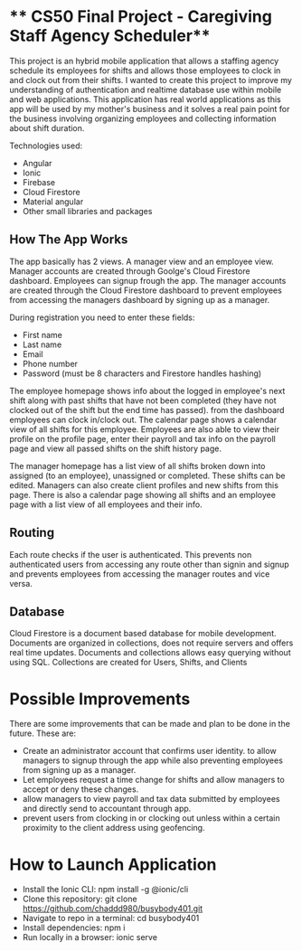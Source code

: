 # ** CS50 Final Project - Caregiving Staff Agency Scheduler**

This project is an hybrid mobile application that allows a staffing agency schedule its employees for shifts and allows those employees to clock in and clock out from their shifts. I wanted to create this project to improve my understanding of authentication and realtime database use within mobile and web applications. This application has real world applications as this app will be used by my mother's business and it solves a real pain point for the business involving organizing employees and collecting information about shift duration.

Technologies used:
* Angular
* Ionic
* Firebase
* Cloud Firestore
* Material angular
* Other small libraries and packages

## How The App Works
The app basically has 2 views. A manager view and an employee view. Manager accounts are created through Goolge's Cloud Firestore dashboard. Employees can signup frough the app. The manager accounts are created through the Cloud Firestore dashboard to prevent employees from accessing the managers dashboard by signing up as a manager.

During registration you need to enter these fields:

* First name
* Last name
* Email
* Phone number
* Password (must be 8 characters and Firestore handles hashing)

The employee homepage shows info about the logged in employee's next shift along with past shifts that have not been completed (they have not clocked out of the shift but the end time has passed). from the dashboard employees can clock in/clock out. The calendar page shows a calendar view of all shifts for this employee. Employees are also able to view their profile on the profile page, enter their payroll and tax info on the payroll page and view all passed shifts on the shift history page.

The manager homepage has a list view of all shifts broken down into assigned (to an employee), unassigned or completed. These shifts can be edited. Managers can also create client profiles and new shifts from this page. There is also a calendar page showing all shifts and an employee page with a list view of all employees and their info.

## Routing
Each route checks if the user is authenticated. This prevents non authenticated users from accessing any route other than signin and signup and prevents employees from accessing the manager routes and vice versa.

## Database
Cloud Firestore is a document based database for mobile development. Documents are organized in collections, does not require servers and offers real time updates. Documents and collections allows easy querying without using SQL. Collections are created for Users, Shifts, and Clients

# Possible Improvements
There are some improvements that can be made and plan to be done in the future. These are:

* Create an administrator account that confirms user identity. to allow managers to signup through the app while also preventing employees from signing up as a manager.
* Let employees request a time change for shifts and allow managers to accept or deny these changes.
* allow managers to view payroll and tax data submitted by employees and directly send to accountant through app.
* prevent users from clocking in or clocking out unless within a certain proximity to the client address using geofencing.

# How to Launch Application

* Install the Ionic CLI: npm install -g @ionic/cli
* Clone this repository: git clone https://github.com/chaddd980/busybody401.git
* Navigate to repo in a terminal: cd busybody401
* Install dependencies: npm i
* Run locally in a browser: ionic serve
